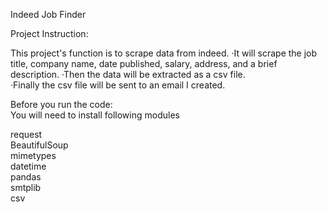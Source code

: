 Indeed Job Finder


Project Instruction:

This project's function is to scrape data from indeed. 
·It will scrape the job title, company name, date published, salary, address, and a brief description. 
·Then the data will be extracted as a csv file.  
·Finally the csv file will be sent to an email I created. 

Before you run the code:  
You will need to install following modules   

request  
BeautifulSoup  
mimetypes  
datetime  
pandas  
smtplib  
csv  
